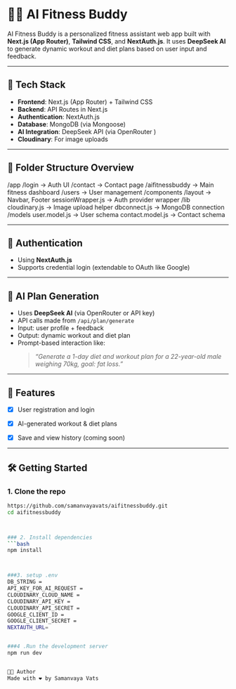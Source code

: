 # 🏋️‍♂️ AI Fitness Buddy

AI Fitness Buddy is a personalized fitness assistant web app built with **Next.js (App Router)**, **Tailwind CSS**, and **NextAuth.js**. It uses **DeepSeek AI** to generate dynamic workout and diet plans based on user input and feedback.

---

## 🚀 Tech Stack

- **Frontend**: Next.js (App Router) + Tailwind CSS
- **Backend**: API Routes in Next.js
- **Authentication**: NextAuth.js
- **Database**: MongoDB (via Mongoose)
- **AI Integration**: DeepSeek API (via OpenRouter )
- **Cloudinary**: For image uploads 

---

## 📂 Folder Structure Overview

/app
/login → Auth UI
/contact → Contact page
/aifitnessbuddy → Main fitness dashboard
/users → User management
/components
/layout → Navbar, Footer
sessionWrapper.js → Auth provider wrapper
/lib
cloudinary.js → Image upload helper
dbconnect.js → MongoDB connection
/models
user.model.js → User schema
contact.model.js → Contact schema


---

## 🔐 Authentication

- Using **NextAuth.js**
- Supports credential login (extendable to OAuth like Google)
---

## 🤖 AI Plan Generation

- Uses **DeepSeek AI** (via OpenRouter or API key)
- API calls made from `/api/plan/generate`
- Input: user profile + feedback
- Output: dynamic workout and diet plan
- Prompt-based interaction like:
  > *“Generate a 1-day diet and workout plan for a 22-year-old male weighing 70kg, goal: fat loss.”*

---

## 🧪 Features

- [x] User registration and login
- [x] AI-generated workout & diet plans
- [X] Save and view history (coming soon)


---

## 🛠️ Getting Started

### 1. Clone the repo
```bash
https://github.com/samanvayavats/aifitnessbuddy.git
cd aifitnessbuddy



### 2. Install dependencies
```bash
npm install



###3. setup .env 
DB_STRING = 
API_KEY_FOR_AI_REQUEST = 
CLOUDINARY_CLOUD_NAME = 
CLOUDINARY_API_KEY =
CLOUDINARY_API_SECRET =
GOOGLE_CLIENT_ID =
GOOGLE_CLIENT_SECRET =
NEXTAUTH_URL=


###4 .Run the development server
npm run dev


👨‍💻 Author
Made with ❤️ by Samanvaya Vats
